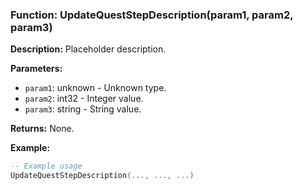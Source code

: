 ### Function: UpdateQuestStepDescription(param1, param2, param3)

**Description:**
Placeholder description.

**Parameters:**
- `param1`: unknown - Unknown type.
- `param2`: int32 - Integer value.
- `param3`: string - String value.

**Returns:** None.

**Example:**

```lua
-- Example usage
UpdateQuestStepDescription(..., ..., ...)
```
